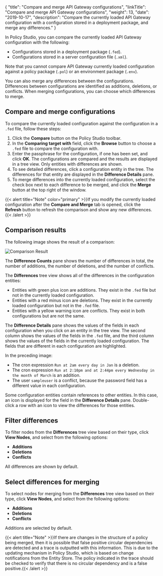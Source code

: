 {
"title": "Compare and merge API Gateway configurations",
"linkTitle": "Compare and merge API Gateway configurations",
"weight": 13,
"date": "2019-10-17",
"description": "Compare the currently loaded API Gateway configuration with a configuration stored in a deployment package, and merge any differences."
}

In Policy Studio, you can compare the currently loaded API Gateway configuration with the following:

* Configurations stored in a deployment package (`.fed`).
* Configurations stored in a server configuration file (`.xml`).

Note that you cannot compare API Gateway currently loaded configuration against a policy package (`.pol`) or an environment package (`.env`).

You can also merge any differences between the configurations. Differences between configurations are identified as additions, deletions, or conflicts. When merging configurations, you can choose which differences to merge.

## Compare and merge configurations

To compare the currently loaded configuration against the configuration in a `.fed` file, follow these steps:

1. Click the **Compare** button on the Policy Studio toolbar.
2. In the **Comparing target with** field, click the **Browse** button to choose a `.fed` file to compare the configuration with.
3. Enter the passphrase for the configuration, if one has been set, and click **OK**. The configurations are compared and the results are displayed in a tree view. Only entities with differences are shown.
4. To see detailed differences, click a configuration entity in the tree. The differences for that entity are displayed in the **Difference Details** pane.
5. To merge differences into the currently loaded configuration, select the check box next to each difference to be merged, and click the **Merge** button at the top right of the window.

{{< alert title="Note" color="primary" >}}If you modify the currently loaded configuration after the **Compare and Merge** tab is opened, click the **Refresh** button to refresh the comparison and show any new differences. {{< /alert >}}

## Comparison results

The following image shows the result of a comparison:

![Comparison Result](/Images/docbook/images/deploy/merge_compare_result.png)

The **Difference Counts** pane shows the number of differences in total, the number of additions, the number of deletions, and the number of conflicts.

The **Differences** tree view shows all of the differences in the configuration entities:

* Entities with green plus icon are additions. They exist in the `.fed` file but not in the currently loaded configuration.
* Entities with a red minus icon are deletions. They exist in the currently loaded configuration but not in the `.fed` file.
* Entities with a yellow warning icon are conflicts. They exist in both configurations but are not the same.

The **Difference Details** pane shows the values of the fields in each configuration when you click on an entity in the tree view. The second column shows the values of the fields in the `.fed` file, and the third column shows the values of the fields in the currently loaded configuration. The fields that are different in each configuration are highlighted.

In the preceding image:

* The cron expression `Run at 2am every day in Jan` is a deletion.
* The cron expression `Run at 2:10pm and at 2:44pm every Wednesday in the month of March` is an addition.
* The user `sampleuser` is a conflict, because the password field has a different value in each configuration.

Some configuration entities contain references to other entities. In this case, an icon is displayed for the field in the **Difference Details** pane. Double-click a row with an icon to view the differences for those entities.

## Filter differences

To filter nodes from the **Differences** tree view based on their type, click **View Nodes**, and select from the following options:

* **Additions**
* **Deletions**
* **Conflicts**

All differences are shown by default.

## Select differences for merging

To select nodes for merging from the **Differences** tree view based on their type, click **View Nodes**, and select from the following options:

* **Additions**
* **Deletions**
* **Conflicts**

Additions are selected by default.

{{< alert title="Note" >}}If there are changes in the structure of a policy being merged, then it is possible that false positive circular dependencies are detected and a trace is outputted with this information. This is due to the updating mechanism in Policy Studio, which is based on change notifications from the Entity Store. The policy indicated in the trace should be checked to verify that there is no circular dependency and is a false positive.{{< /alert >}}